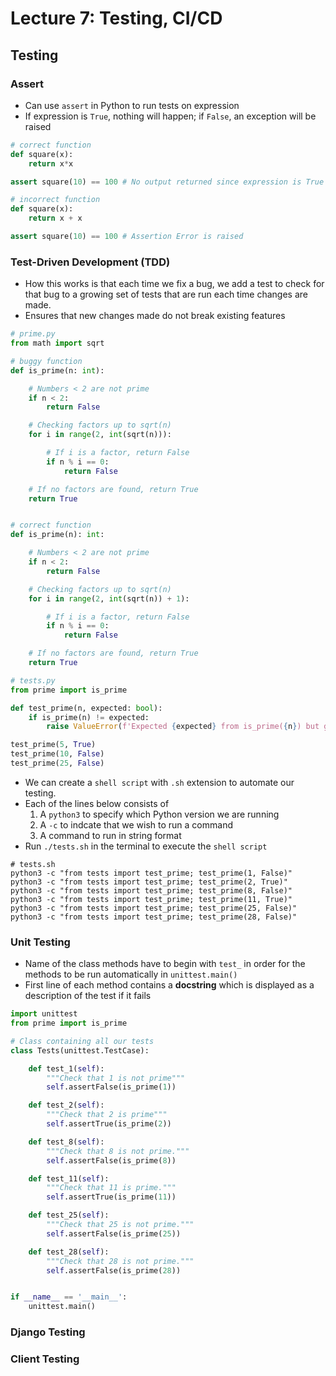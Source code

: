 # Lecture 7: Testing, CI/CD

## Testing

### Assert
- Can use ```assert``` in Python to run tests on expression
- If expression is ```True```, nothing will happen; if ```False```, an exception will be raised

```python
# correct function
def square(x):
    return x*x

assert square(10) == 100 # No output returned since expression is True

# incorrect function
def square(x):
    return x + x

assert square(10) == 100 # Assertion Error is raised
```

### Test-Driven Development (TDD)
- How this works is that each time we fix a bug, we add a test to check for that bug to a growing set of tests that are run each time changes are made.
- Ensures that new changes made do not break existing features

```python
# prime.py
from math import sqrt

# buggy function
def is_prime(n: int):

    # Numbers < 2 are not prime
    if n < 2:
        return False

    # Checking factors up to sqrt(n)
    for i in range(2, int(sqrt(n))):

        # If i is a factor, return False
        if n % i == 0:
            return False

    # If no factors are found, return True
    return True


# correct function
def is_prime(n): int:

    # Numbers < 2 are not prime
    if n < 2:
        return False

    # Checking factors up to sqrt(n)
    for i in range(2, int(sqrt(n)) + 1):

        # If i is a factor, return False
        if n % i == 0:
            return False

    # If no factors are found, return True
    return True
```

```python
# tests.py
from prime import is_prime

def test_prime(n, expected: bool):
    if is_prime(n) != expected:
        raise ValueError(f'Expected {expected} from is_prime({n}) but got {is_prime(n)} instead')

test_prime(5, True)
test_prime(10, False)
test_prime(25, False)
```

- We can create a ```shell script``` with ```.sh``` extension to automate our testing.
- Each of the lines below consists of
    1. A ```python3``` to specify which Python version we are running
    2. A ```-c``` to indcate that we wish to run a command
    3. A command to run in string format
- Run ```./tests.sh``` in the terminal to execute the ```shell script```

```shell
# tests.sh
python3 -c "from tests import test_prime; test_prime(1, False)"
python3 -c "from tests import test_prime; test_prime(2, True)"
python3 -c "from tests import test_prime; test_prime(8, False)"
python3 -c "from tests import test_prime; test_prime(11, True)"
python3 -c "from tests import test_prime; test_prime(25, False)"
python3 -c "from tests import test_prime; test_prime(28, False)"
```

### Unit Testing

- Name of the class methods have to begin with ```test_``` in order for the methods to be run automatically in ```unittest.main()```
- First line of each method contains a <b>docstring</b> which is displayed as a description of the test if it fails

```python
import unittest
from prime import is_prime

# Class containing all our tests
class Tests(unittest.TestCase):

    def test_1(self):
        """Check that 1 is not prime"""
        self.assertFalse(is_prime(1))

    def test_2(self):
        """Check that 2 is prime"""
        self.assertTrue(is_prime(2))

    def test_8(self):
        """Check that 8 is not prime."""
        self.assertFalse(is_prime(8))

    def test_11(self):
        """Check that 11 is prime."""
        self.assertTrue(is_prime(11))

    def test_25(self):
        """Check that 25 is not prime."""
        self.assertFalse(is_prime(25))

    def test_28(self):
        """Check that 28 is not prime."""
        self.assertFalse(is_prime(28))


if __name__ == '__main__':
    unittest.main()
```

### Django Testing

### Client Testing